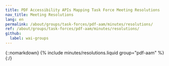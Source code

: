```yaml
---
title: PDF Accessibility APIs Mapping Task Force Meeting Resolutions
nav_title: Meeting Resolutions
lang: en
permalink: /about/groups/task-forces/pdf-aam/minutes/resolutions/
ref: /about/groups/task-forces/pdf-aam/minutes/resolutions/
github:
  label: wai-groups
---
```


{::nomarkdown}
{% include minutes/resolutions.liquid group="pdf-aam" %}
{:/}